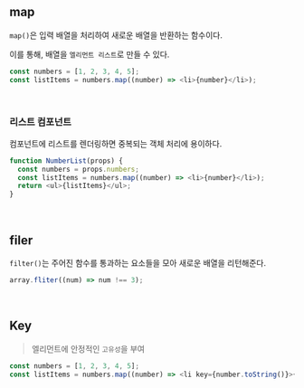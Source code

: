 ## map

`map()`은 입력 배열을 처리하여 새로운 배열을 반환하는 함수이다.

이를 통해, 배열을 `엘리먼트 리스트`로 만들 수 있다.

```javascript
const numbers = [1, 2, 3, 4, 5];
const listItems = numbers.map((number) => <li>{number}</li>);
```

<br>

### 리스트 컴포넌트

컴포넌트에 리스트를 렌더링하면 중복되는 객체 처리에 용이하다.

```javascript
function NumberList(props) {
  const numbers = props.numbers;
  const listItems = numbers.map((number) => <li>{number}</li>);
  return <ul>{listItems}</ul>;
}
```

<br>

## filer

`filter()`는 주어진 함수를 통과하는 요소들을 모아 새로운 배열을 리턴해준다.

```javascript
array.fliter((num) => num !== 3);
```

<br>

## Key

> 엘리먼트에 안정적인 `고유성`을 부여

```javascript
const numbers = [1, 2, 3, 4, 5];
const listItems = numbers.map((number) => <li key={number.toString()}>{number}</li>);
```

